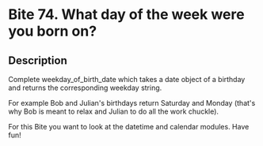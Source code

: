 # Bite 74. What day of the week were you born on? 

## Description 

Complete weekday_of_birth_date which takes a date object of a birthday and returns the corresponding weekday string.

For example Bob and Julian's birthdays return Saturday and Monday (that's why Bob is meant to relax and Julian to do all the work chuckle).

For this Bite you want to look at the datetime and calendar modules. Have fun!